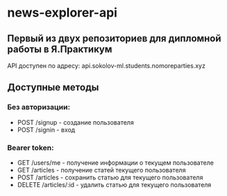 # news-explorer-api

## Первый из двух репозиториев для дипломной работы в Я.Практикум

API доступен по адресу: api.sokolov-ml.students.nomoreparties.xyz

## Доступные методы

### Без авторизации:

- POST /signup - создание пользователя
- POST /signin - вход

### Bearer token:

- GET /users/me - получение информации о текущем пользователе
- GET /articles - получение статей текущего пользователя
- POST /articles - сохранить статью для текущего пользователя
- DELETE /articles/:id - удалить статью для текущего пользователя
